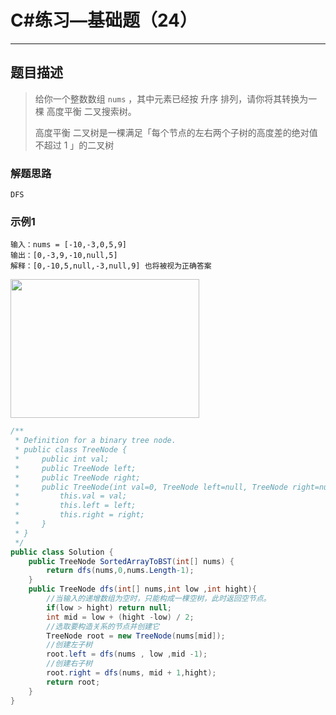 #  C#练习—基础题（24）

***
##  题目描述
> 给你一个整数数组 `nums` ，其中元素已经按 升序 排列，请你将其转换为一棵 高度平衡 二叉搜索树。
>
> 高度平衡 二叉树是一棵满足「每个节点的左右两个子树的高度差的绝对值不超过 1 」的二叉树
>
### 解题思路
```
DFS
```
### 示例1
```
输入：nums = [-10,-3,0,5,9]
输出：[0,-3,9,-10,null,5]
解释：[0,-10,5,null,-3,null,9] 也将被视为正确答案
```
<img style="width: 302px; height: 222px;" src="https://assets.leetcode.com/uploads/2021/02/18/btree1.jpg" alt="">

```C#
/**
 * Definition for a binary tree node.
 * public class TreeNode {
 *     public int val;
 *     public TreeNode left;
 *     public TreeNode right;
 *     public TreeNode(int val=0, TreeNode left=null, TreeNode right=null) {
 *         this.val = val;
 *         this.left = left;
 *         this.right = right;
 *     }
 * }
 */
public class Solution {
    public TreeNode SortedArrayToBST(int[] nums) {
        return dfs(nums,0,nums.Length-1);
    }
    public TreeNode dfs(int[] nums,int low ,int hight){
        //当输入的递增数组为空时，只能构成一棵空树，此时返回空节点。
        if(low > hight) return null;
        int mid = low + (hight -low) / 2;
        //选取要构造关系的节点并创建它
        TreeNode root = new TreeNode(nums[mid]);
        //创建左子树
        root.left = dfs(nums , low ,mid -1);
        //创建右子树
        root.right = dfs(nums, mid + 1,hight);
        return root;
    }
}
```

